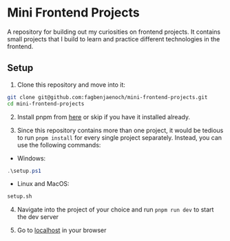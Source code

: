 # Mini Frontend Projects

A repository for building out my curiosities on frontend projects. It contains small projects that I build to learn and practice different technologies in the frontend.

## Setup

1. Clone this repository and move into it: 
```bash
git clone git@github.com:fagbenjaenoch/mini-frontend-projects.git
cd mini-frontend-projects
```

2. Install pnpm from [here](https://pnpm.io/installation) or skip if you have it installed already.

3. Since this repository contains more than one project, it would be tedious to run `pnpm install` for every single project separately. Instead, you can use the following commands:
- Windows:
```powershell 
.\setup.ps1
```
- Linux and MacOS:
```bash
setup.sh
```

4. Navigate into the project of your choice and run `pnpm run dev` to start the dev server

5. Go to [localhost](http://localhost:5173) in your browser
